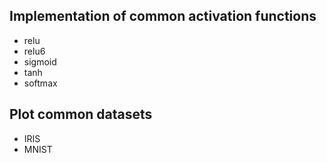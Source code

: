 ## Implementation of common activation functions

- relu
- relu6
- sigmoid
- tanh
- softmax


## Plot common datasets

- IRIS
- MNIST